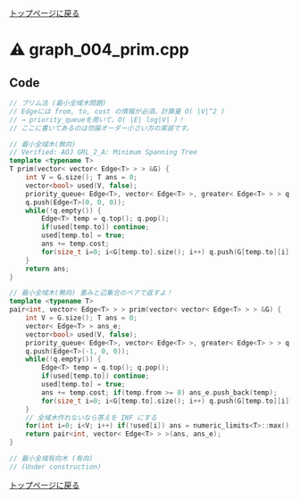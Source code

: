 <!-- mathjax config similar to math.stackexchange -->
<script type="text/javascript"
  src="http://cdn.mathjax.org/mathjax/latest/MathJax.js?config=TeX-AMS-MML_HTMLorMML">
</script>
<script type="text/x-mathjax-config">
  MathJax.Hub.Config({
    TeX: { equationNumbers: { autoNumber: "AMS" }},
    tex2jax: {
      inlineMath: [ ['$','$'] ],
      processEscapes: true
    },
    "HTML-CSS": { matchFontHeight: false },
    displayAlign: "left",
    displayIndent: "2em"
  });
</script>

<script type="text/javascript" src="https://cdnjs.cloudflare.com/ajax/libs/jquery/3.4.1/jquery.min.js"></script>
<link rel="stylesheet" href="../css/copy-button.css" />
<script type="text/javascript" src="../js/balloons.js"></script>
<script type="text/javascript" src="../js/copy-button.js"></script>



[トップページに戻る](../index.html)

# :warning: graph\_004\_prim.cpp

## Code

```cpp
// プリム法 (最小全域木問題)
// Edgeには from, to, cost の情報が必須。計算量 O( |V|^2 )
// → priority_queueを用いて、O( |E| log|V| )！
// ここに書いてあるのは勿論オーダー小さい方の実装です。

// 最小全域木(無向)
// Verified: AOJ GRL_2_A: Minimum Spanning Tree
template <typename T>
T prim(vector< vector< Edge<T> > > &G) {
    int V = G.size(); T ans = 0;
    vector<bool> used(V, false);
    priority_queue< Edge<T>, vector< Edge<T> >, greater< Edge<T> > > q;
    q.push(Edge<T>(0, 0, 0));
    while(!q.empty()) {
        Edge<T> temp = q.top(); q.pop();
        if(used[temp.to]) continue;
        used[temp.to] = true;
        ans += temp.cost;
        for(size_t i=0; i<G[temp.to].size(); i++) q.push(G[temp.to][i]);
    }
    return ans;
}

// 最小全域木(無向) 重みと辺集合のペアで返すよ！
template <typename T>
pair<int, vector< Edge<T> > > prim(vector< vector< Edge<T> > > &G) {
    int V = G.size(); T ans = 0;
    vector< Edge<T> > ans_e;
    vector<bool> used(V, false);
    priority_queue< Edge<T>, vector< Edge<T> >, greater< Edge<T> > > q;
    q.push(Edge<T>(-1, 0, 0));
    while(!q.empty()) {
        Edge<T> temp = q.top(); q.pop();
        if(used[temp.to]) continue;
        used[temp.to] = true;
        ans += temp.cost; if(temp.from >= 0) ans_e.push_back(temp);
        for(size_t i=0; i<G[temp.to].size(); i++) q.push(G[temp.to][i]);
    }
    // 全域木作れないなら答えを INF にする
    for(int i=0; i<V; i++) if(!used[i]) ans = numeric_limits<T>::max();
    return pair<int, vector< Edge<T> > >(ans, ans_e);
}

// 最小全域有向木 (有向)
// (Under construction)

```

[トップページに戻る](../index.html)
